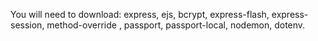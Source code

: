 You will need to download:
express, ejs, bcrypt, express-flash, express-session, method-override , passport, passport-local, nodemon, dotenv.
